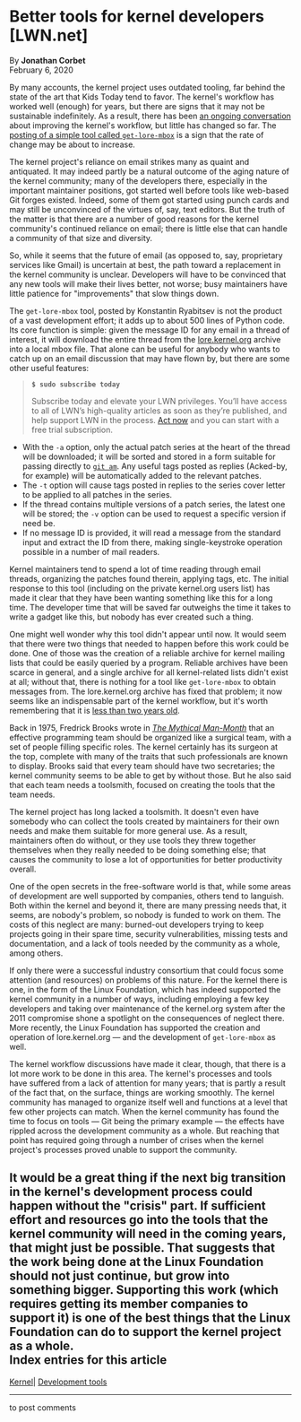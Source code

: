 # Better tools for kernel developers [LWN.net]

By **Jonathan Corbet**  
February 6, 2020 

By many accounts, the kernel project uses outdated tooling, far behind the state of the art that Kids Today tend to favor. The kernel's workflow has worked well (enough) for years, but there are signs that it may not be sustainable indefinitely. As a result, there has been [an ongoing conversation](/Articles/803619/) about improving the kernel's workflow, but little has changed so far. The [posting of a simple tool called `get-lore-mbox`](/ml/workflows/20200201030105.k6akvbjpmlpcuiky@chatter.i7.local/) is a sign that the rate of change may be about to increase. 

The kernel project's reliance on email strikes many as quaint and antiquated. It may indeed partly be a natural outcome of the aging nature of the kernel community; many of the developers there, especially in the important maintainer positions, got started well before tools like web-based Git forges existed. Indeed, some of them got started using punch cards and may still be unconvinced of the virtues of, say, text editors. But the truth of the matter is that there are a number of good reasons for the kernel community's continued reliance on email; there is little else that can handle a community of that size and diversity. 

So, while it seems that the future of email (as opposed to, say, proprietary services like Gmail) is uncertain at best, the path toward a replacement in the kernel community is unclear. Developers will have to be convinced that any new tools will make their lives better, not worse; busy maintainers have little patience for "improvements" that slow things down. 

The `get-lore-mbox` tool, posted by Konstantin Ryabitsev is not the product of a vast development effort; it adds up to about 500 lines of Python code. Its core function is simple: given the message ID for any email in a thread of interest, it will download the entire thread from the [lore.kernel.org](https://lore.kernel.org/) archive into a local mbox file. That alone can be useful for anybody who wants to catch up on an email discussion that may have flown by, but there are some other useful features: 

> **`$ sudo subscribe today`**
> 
> Subscribe today and elevate your LWN privileges. You’ll have access to all of LWN’s high-quality articles as soon as they’re published, and help support LWN in the process. [Act now](https://lwn.net/Promo/nst-sudo/claim) and you can start with a free trial subscription. 

  * With the `-a` option, only the actual patch series at the heart of the thread will be downloaded; it will be sorted and stored in a form suitable for passing directly to [`git am`](https://www.git-scm.com/docs/git-am/1.7.0). Any useful tags posted as replies (Acked-by, for example) will be automatically added to the relevant patches. 
  * The `-t` option will cause tags posted in replies to the series cover letter to be applied to all patches in the series. 
  * If the thread contains multiple versions of a patch series, the latest one will be stored; the `-v` option can be used to request a specific version if need be. 
  * If no message ID is provided, it will read a message from the standard input and extract the ID from there, making single-keystroke operation possible in a number of mail readers. 



Kernel maintainers tend to spend a lot of time reading through email threads, organizing the patches found therein, applying tags, etc. The initial response to this tool (including on the private kernel.org users list) has made it clear that they have been wanting something like this for a long time. The developer time that will be saved far outweighs the time it takes to write a gadget like this, but nobody has ever created such a thing. 

One might well wonder why this tool didn't appear until now. It would seem that there were two things that needed to happen before this work could be done. One of those was the creation of a reliable archive for kernel mailing lists that could be easily queried by a program. Reliable archives have been scarce in general, and a single archive for all kernel-related lists didn't exist at all; without that, there is nothing for a tool like `get-lore-mbox` to obtain messages from. The lore.kernel.org archive has fixed that problem; it now seems like an indispensable part of the kernel workflow, but it's worth remembering that it is [less than two years old](/Articles/758034/). 

Back in 1975, Fredrick Brooks wrote in [_The Mythical Man-Month_](https://en.wikipedia.org/wiki/The_Mythical_Man-Month) that an effective programming team should be organized like a surgical team, with a set of people filling specific roles. The kernel certainly has its surgeon at the top, complete with many of the traits that such professionals are known to display. Brooks said that every team should have two secretaries; the kernel community seems to be able to get by without those. But he also said that each team needs a toolsmith, focused on creating the tools that the team needs. 

The kernel project has long lacked a toolsmith. It doesn't even have somebody who can collect the tools created by maintainers for their own needs and make them suitable for more general use. As a result, maintainers often do without, or they use tools they threw together themselves when they really needed to be doing something else; that causes the community to lose a lot of opportunities for better productivity overall. 

One of the open secrets in the free-software world is that, while some areas of development are well supported by companies, others tend to languish. Both within the kernel and beyond it, there are many pressing needs that, it seems, are nobody's problem, so nobody is funded to work on them. The costs of this neglect are many: burned-out developers trying to keep projects going in their spare time, security vulnerabilities, missing tests and documentation, and a lack of tools needed by the community as a whole, among others. 

If only there were a successful industry consortium that could focus some attention (and resources) on problems of this nature. For the kernel there is one, in the form of the Linux Foundation, which has indeed supported the kernel community in a number of ways, including employing a few key developers and taking over maintenance of the kernel.org system after the 2011 compromise shone a spotlight on the consequences of neglect there. More recently, the Linux Foundation has supported the creation and operation of lore.kernel.org — and the development of `get-lore-mbox` as well. 

The kernel workflow discussions have made it clear, though, that there is a lot more work to be done in this area. The kernel's processes and tools have suffered from a lack of attention for many years; that is partly a result of the fact that, on the surface, things are working smoothly. The kernel community has managed to organize itself well and functions at a level that few other projects can match. When the kernel community has found the time to focus on tools — Git being the primary example — the effects have rippled across the development community as a whole. But reaching that point has required going through a number of crises when the kernel project's processes proved unable to support the community. 

It would be a great thing if the next big transition in the kernel's development process could happen without the "crisis" part. If sufficient effort and resources go into the tools that the kernel community will need in the coming years, that might just be possible. That suggests that the work being done at the Linux Foundation should not just continue, but grow into something bigger. Supporting this work (which requires getting its member companies to support it) is one of the best things that the Linux Foundation can do to support the kernel project as a whole.  
Index entries for this article  
---  
[Kernel](/Kernel/Index)| [Development tools](/Kernel/Index#Development_tools)  
  


* * *

to post comments 

